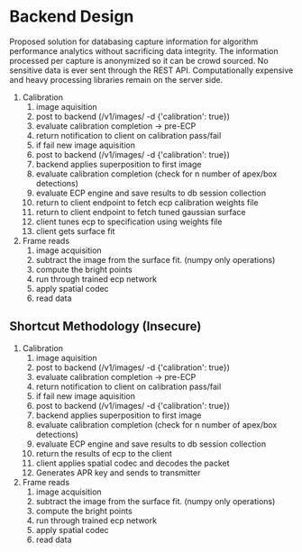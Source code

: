 # Backend Design

Proposed solution for databasing capture information for algorithm performance analytics
without sacrificing data integrity. The information processed per capture is anonymized
so it can be crowd sourced. No sensitive data is ever sent through the REST API.
Computationally expensive and heavy processing libraries remain on the server side.

1. Calibration
   1. image aquisition
   2. post to backend (/v1/images/ -d {'calibration': true})
   3. evaluate calibration completion -> pre-ECP
   4. return notification to client on calibration pass/fail
   5. if fail new image aquisition
   8. post to backend (/v1/images/ -d {'calibration': true})
   9. backend applies superposition to first image
   10. evaluate calibration completion (check for n number of apex/box detections)
   11. evaluate ECP engine and save results to db session collection
   12. return to client endpoint to fetch ecp calibration weights file
   13. return to client endpoint to fetch tuned gaussian surface
   14. client tunes ecp to specification using weights file
   15. client gets surface fit
2. Frame reads
   1. image acquisition
   2. subtract the image from the surface fit. (numpy only operations)
   3. compute the bright points
   4. run through trained ecp network
   5. apply spatial codec
   6. read data


## Shortcut Methodology (Insecure)
1. Calibration
   1. image aquisition
   2. post to backend (/v1/images/ -d {'calibration': true})
   3. evaluate calibration completion -> pre-ECP
   4. return notification to client on calibration pass/fail
   5. if fail new image aquisition
   8. post to backend (/v1/images/ -d {'calibration': true})
   9. backend applies superposition to first image
   10. evaluate calibration completion (check for n number of apex/box detections)
   11. evaluate ECP engine and save results to db session collection
   12. return the results of ecp to the client
   13. client applies spatial codec and decodes the packet
   14. Generates APR key and sends to transmitter
2. Frame reads
   1. image acquisition
   2. subtract the image from the surface fit. (numpy only operations)
   3. compute the bright points
   4. run through trained ecp network
   5. apply spatial codec
   6. read data
